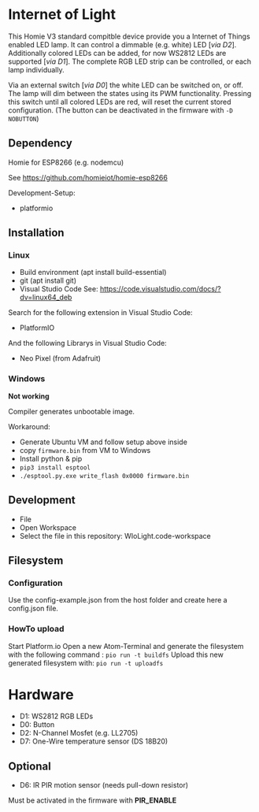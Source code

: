 # Internet of Light

This Homie V3 standard compitble device provide you a Internet of Things enabled LED lamp.
It can control a dimmable (e.g. white) LED [*via D2*].
Additionally colored LEDs can be added, for now WS2812 LEDs are supported [*via D1*]. The complete RGB LED strip can be controlled, or each lamp individually.

Via an external switch [*via D0*] the white LED can be switched on, or off. The lamp will dim between the states using its PWM functionality. Pressing this switch until all colored LEDs are red, will reset the current stored configuration. (The button can be deactivated in the firmware with ```-D NOBUTTON```)

## Dependency
Homie for ESP8266 (e.g. nodemcu)

See https://github.com/homieiot/homie-esp8266

Development-Setup:
* platformio

## Installation
### Linux
* Build environment (apt install build-essential)
* git (apt install git)
* Visual Studio Code See: https://code.visualstudio.com/docs/?dv=linux64_deb

Search for the following extension in Visual Studio Code:
* PlatformIO

And the following Librarys in Visual Studio Code:
* Neo Pixel (from Adafruit)
 
### Windows
**Not working**

Compiler generates unbootable image.

Workaround:
* Generate Ubuntu VM and follow setup above inside
* copy ```firmware.bin``` from VM to Windows
* Install python & pip
* ```pip3 install esptool```
* ```./esptool.py.exe write_flash 0x0000 firmware.bin```

## Development
* File
 * Open Workspace
  * Select the file in this repository:  WIoLight.code-workspace

## Filesystem
### Configuration
Use the config-example.json from the host folder and create here a config.json file.
### HowTo upload
Start Platform.io
Open a new Atom-Terminal and generate the filesystem with the following command :
```pio run -t buildfs```
Upload this new generated filesystem with:
```pio run -t uploadfs```

# Hardware
* D1: WS2812 RGB LEDs
* D0: Button
* D2: N-Channel Mosfet (e.g. LL2705)
* D7: One-Wire temperature sensor (DS 18B20)

## Optional
* D6: IR PIR motion sensor (needs pull-down resistor)

Must be activated in the firmware with **PIR_ENABLE**
